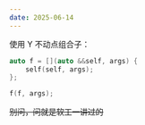 ```yaml
---
date: 2025-06-14
---
```


使用 Y 不动点组合子：

```cpp
auto f = [](auto &&self, args) {
	self(self, args);
};

f(f, args);
```

~~别问，问就是软工一讲过的~~
